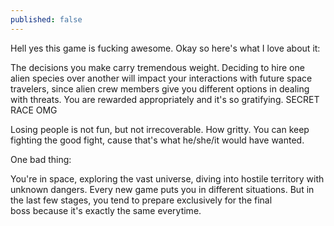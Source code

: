 ```yaml
---
published: false
---
```

Hell yes this game is fucking awesome. Okay so here's what I love about it:

The decisions you make carry tremendous weight. Deciding to hire one alien species over another will impact your interactions with future space travelers, since alien crew members give you different options in dealing with threats. You are rewarded appropriately and it's so gratifying. SECRET RACE OMG

Losing people is not fun, but not irrecoverable. How gritty. You can keep fighting the good fight, cause that's what he/she/it would have wanted.

One bad thing:

You're in space, exploring the vast universe, diving into hostile territory with unknown dangers. Every new game puts you in different situations. But in the last few stages, you tend to prepare exclusively for the final boss because it's exactly the same everytime.